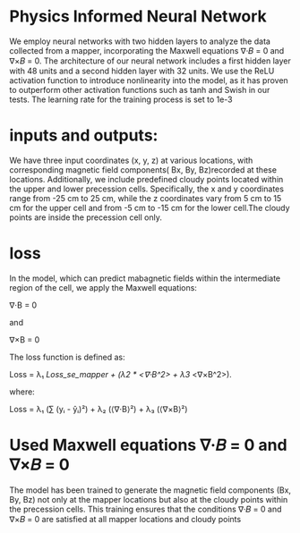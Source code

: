 # Physics Informed Neural Network 
We employ neural networks with two hidden layers to analyze the data collected from a mapper, incorporating the Maxwell equations ∇·𝐵 = 0 and ∇×𝐵 = 0. The architecture of our neural network includes a first hidden layer with 48 units and a second hidden layer with 32 units. We use the ReLU activation function to introduce nonlinearity into the model, as it has proven to outperform other activation functions such as tanh and Swish in our tests. The learning rate for the training process is set to 1e-3

# inputs and outputs:
We have three input coordinates (x, y, z) at various locations, with corresponding magnetic field components( Bx, By, Bz)recorded at these  locations. Additionally, we include predefined cloudy points located within the upper and lower precession cells. Specifically, the x and y coordinates range from -25 cm to 25 cm, while the z coordinates vary from 5 cm to 15 cm for the upper cell and from -5 cm to -15 cm for the lower cell.The cloudy points are inside the precession cell only.

# loss
In the model, which can predict mabagnetic fields within the intermediate region of the cell,  we apply the Maxwell equations:

∇⋅B = 0

and

∇×B = 0

The loss function is defined as:

Loss = λ₁ *Loss_se_mapper + (λ2 * <∇⋅B^2> + λ3* <∇×B^2>).

where:

Loss = λ₁ (∑ (yᵢ - ŷᵢ)²) + λ₂ (⟨∇⋅B⟩²) + λ₃ (⟨∇×B⟩²)


# Used Maxwell equations ∇·𝐵 = 0 and ∇×𝐵 = 0

The model has been trained to generate the magnetic field components (Bx, By, Bz) not only at the mapper locations but also at the cloudy points within the precession cells. This training ensures that the conditions ∇·𝐵 = 0 and ∇×𝐵 = 0 are satisfied at all mapper locations and cloudy points


